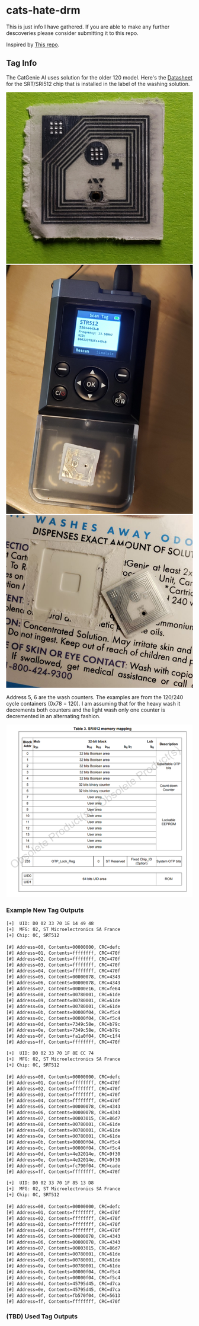 # cats-hate-drm

This is just info I have gathered. If you are able to make any further descoveries please consider submitting it to this repo.

Inspired by [This repo](https://github.com/davidhampgonsalves/CR14-emulator-for-CatGenie-120).

## Tag Info

The CatGenie AI uses solution for the older 120 model. Here's the [Datasheet](https://www.st.com/en/nfc/sri512.html) for the SRT/SRI512 chip that is installed in the label of the washing solution.

![SRI512 Chip](media/20230223_161637.jpg)
![SRI512 Chip](media/20230223_163329.jpg)
![SRI512 Chip](media/20230224_125355.jpg)

Address 5, 6 are the wash counters. The examples are from the 120/240 cycle containers (0x78 = 120). I am assuming that for the heavy wash it decrements both counters and the light wash only one counter is decremented in an alternating fashion. 

![SRI512 Memory Map](media/SRI512-mm.png)

### Example New Tag Outputs

```
[+]  UID: D0 02 33 70 1E 14 49 48
[+]  MFG: 02, ST Microelectronics SA France
[+] Chip: 0C, SRT512

[#] Address=00, Contents=00000000, CRC=defc
[#] Address=01, Contents=ffffffff, CRC=470f
[#] Address=02, Contents=ffffffff, CRC=470f
[#] Address=03, Contents=ffffffff, CRC=470f
[#] Address=04, Contents=ffffffff, CRC=470f
[#] Address=05, Contents=00000078, CRC=4343
[#] Address=06, Contents=00000078, CRC=4343
[#] Address=07, Contents=00000e16, CRC=fe64
[#] Address=08, Contents=00780001, CRC=61de
[#] Address=09, Contents=00780001, CRC=61de
[#] Address=0a, Contents=00780001, CRC=61de
[#] Address=0b, Contents=00000f04, CRC=f5c4
[#] Address=0c, Contents=00000f04, CRC=f5c4
[#] Address=0d, Contents=7349c58e, CRC=b79c
[#] Address=0e, Contents=7349c58e, CRC=b79c
[#] Address=0f, Contents=fa1a0f04, CRC=c1f4
[#] Address=ff, Contents=ffffffff, CRC=470f
```

```
[+]  UID: D0 02 33 70 1F 8E CC 74
[+]  MFG: 02, ST Microelectronics SA France
[+] Chip: 0C, SRT512

[#] Address=00, Contents=00000000, CRC=defc
[#] Address=01, Contents=ffffffff, CRC=470f
[#] Address=02, Contents=ffffffff, CRC=470f
[#] Address=03, Contents=ffffffff, CRC=470f
[#] Address=04, Contents=ffffffff, CRC=470f
[#] Address=05, Contents=00000078, CRC=4343
[#] Address=06, Contents=00000078, CRC=4343
[#] Address=07, Contents=00003015, CRC=86d7
[#] Address=08, Contents=00780001, CRC=61de
[#] Address=09, Contents=00780001, CRC=61de
[#] Address=0a, Contents=00780001, CRC=61de
[#] Address=0b, Contents=00000f04, CRC=f5c4
[#] Address=0c, Contents=00000f04, CRC=f5c4
[#] Address=0d, Contents=4e32014e, CRC=9f30
[#] Address=0e, Contents=4e32014e, CRC=9f30
[#] Address=0f, Contents=fc790f04, CRC=cade
[#] Address=ff, Contents=ffffffff, CRC=470f
```

```
[+]  UID: D0 02 33 70 1F 85 13 D8
[+]  MFG: 02, ST Microelectronics SA France
[+] Chip: 0C, SRT512

[#] Address=00, Contents=00000000, CRC=defc
[#] Address=01, Contents=ffffffff, CRC=470f
[#] Address=02, Contents=ffffffff, CRC=470f
[#] Address=03, Contents=ffffffff, CRC=470f
[#] Address=04, Contents=ffffffff, CRC=470f
[#] Address=05, Contents=00000078, CRC=4343
[#] Address=06, Contents=00000078, CRC=4343
[#] Address=07, Contents=00003015, CRC=86d7
[#] Address=08, Contents=00780001, CRC=61de
[#] Address=09, Contents=00780001, CRC=61de
[#] Address=0a, Contents=00780001, CRC=61de
[#] Address=0b, Contents=00000f04, CRC=f5c4
[#] Address=0c, Contents=00000f04, CRC=f5c4
[#] Address=0d, Contents=45795d45, CRC=d7ca
[#] Address=0e, Contents=45795d45, CRC=d7ca
[#] Address=0f, Contents=fb570f04, CRC=5613
[#] Address=ff, Contents=ffffffff, CRC=470f
```

### (TBD) Used Tag Outputs
